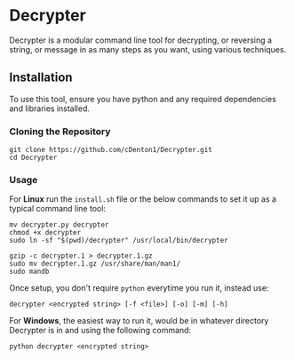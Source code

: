 # Decrypter

Decrypter is a modular command line tool for decrypting, or reversing a string, or message in as many steps as you want, using various techniques.

## Installation

To use this tool, ensure you have python and any required dependencies and libraries installed.

### Cloning the Repository

```
git clone https://github.com/cDenton1/Decrypter.git
cd Decrypter
```

### Usage

For __Linux__ run the `install.sh` file or the below commands to set it up as a typical command line tool: 

```
mv decrypter.py decrypter
chmod +x decrypter
sudo ln -sf "$(pwd)/decrypter" /usr/local/bin/decrypter

gzip -c decrypter.1 > decrypter.1.gz
sudo mv decrypter.1.gz /usr/share/man/man1/
sudo mandb
```

Once setup, you don't require `python` everytime you run it, instead use:
```
decrypter <encrypted string> [-f <file>] [-o] [-m] [-h]
```

For __Windows__, the easiest way to run it, would be in whatever directory Decrypter is in and using the following command:
```
python decrypter <encrypted string>
```